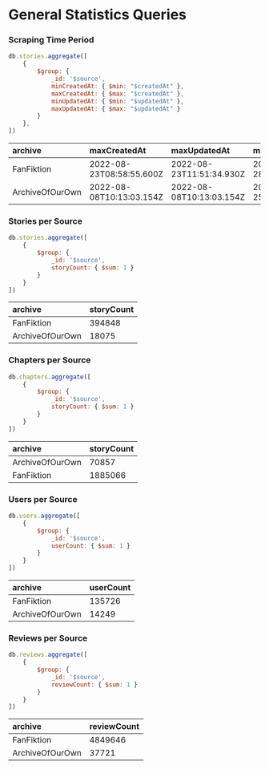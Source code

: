 # General Statistics Queries

### Scraping Time Period
```javascript
db.stories.aggregate([
	{
		$group: {
			_id: '$source',
			minCreatedAt: { $min: "$createdAt" },
			maxCreatedAt: { $max: "$createdAt" },
			minUpdatedAt: { $min: "$updatedAt" },
			maxUpdatedAt: { $max: "$updatedAt" }
		}
	},
])
```
| archive         | maxCreatedAt | maxUpdatedAt | minCreatedAt | minUpdatedAt |
|:----------------| :--- | :--- | :--- | :--- |
| FanFiktion      | 2022-08-23T08:58:55.600Z | 2022-08-23T11:51:34.930Z | 2022-01-28T15:03:34.827Z | 2022-01-31T09:21:16.908Z |
| ArchiveOfOurOwn | 2022-08-08T10:13:03.154Z | 2022-08-08T10:13:03.154Z | 2022-07-25T16:29:34.428Z | 2022-07-25T16:29:34.428Z |


### Stories per Source
```javascript
db.stories.aggregate([
    {
        $group: {
            _id: '$source',
            storyCount: { $sum: 1 }
        }
    }
])
```
| archive         | storyCount |
|:----------------| :--- |
| FanFiktion      | 394848 |
| ArchiveOfOurOwn | 18075 |


### Chapters per Source
```javascript
db.chapters.aggregate([
    {
        $group: {
            _id: '$source',
            storyCount: { $sum: 1 }
        }
    }
])
```
| archive         | storyCount |
|:----------------| :--- |
| ArchiveOfOurOwn | 70857 |
| FanFiktion      | 1885066 |


### Users per Source
```javascript
db.users.aggregate([
    {
        $group: {
            _id: '$source',
            userCount: { $sum: 1 }
        }
    }
])
```
| archive         | userCount |
|:----------------| :--- |
| FanFiktion      | 135726 |
| ArchiveOfOurOwn | 14249 |


### Reviews per Source
```javascript
db.reviews.aggregate([
    {
        $group: {
            _id: '$source',
            reviewCount: { $sum: 1 }
        }
    }
])
```
| archive         | reviewCount |
|:----------------| :--- |
| FanFiktion      | 4849646 |
| ArchiveOfOurOwn | 37721 |

